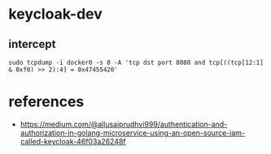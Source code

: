 # keycloak-dev

## intercept

```
sudo tcpdump -i docker0 -s 0 -A 'tcp dst port 8080 and tcp[((tcp[12:1] & 0xf0) >> 2):4] = 0x47455420'
```

# references

- https://medium.com/@allusaiprudhvi999/authentication-and-authorization-in-golang-microservice-using-an-open-source-iam-called-keycloak-46f03a26248f

